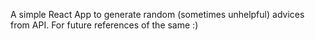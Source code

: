A simple React App to generate random (sometimes unhelpful) advices from API. For future references of the same :)

